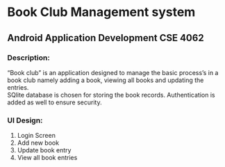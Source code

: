# Book Club Management system

## Android Application Development CSE 4062

### Description:  
“Book club” is an application designed to manage the basic process’s in a book club namely adding a book, viewing all books and updating the entries.   
SQlite database is chosen for storing the book records. Authentication is added as well to ensure security.

### UI Design:  
1) Login Screen  
2) Add new book  
3) Update book entry  
4) View all book entries  
